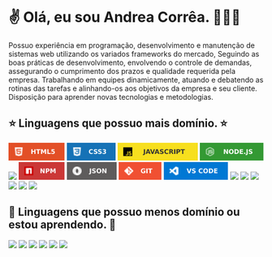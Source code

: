 <meta charset=”UTF-8″>
<h1>&#x270C;&#xFE0F; Olá, eu sou Andrea Corrêa. &#x1F436;&#x1F469;&#x200D;&#x1F4BB;</h1>

Possuo experiência em programação, desenvolvimento e 
manutenção de sistemas web utilizando os variados frameworks do mercado, 
Seguindo as boas práticas de desenvolvimento, envolvendo o controle de demandas, 
assegurando o cumprimento dos prazos e qualidade requerida pela empresa. 
Trabalhando em equipes dinamicamente, atuando e debatendo as rotinas das tarefas e 
alinhando-os aos objetivos da empresa e seu cliente. 
Disposição para aprender novas tecnologias e metodologias.

<h2>&#x2B50 Linguagens que possuo mais domínio. &#x2B50</h2>

<a href="https://developer.mozilla.org/docs/Web/HTML"><img height= "35" src= "https://raw.githubusercontent.com/andreacorrea10/Andrea-Correa/1d2f62801a2748231dccfa6fddf4d951139c2ce5/images/html.svg"></a>
<a href="https://developer.mozilla.org/docs/Web/CSS"><img height= "35" src= "https://raw.githubusercontent.com/andreacorrea10/Andrea-Correa/1d2f62801a2748231dccfa6fddf4d951139c2ce5/images/css.svg"></a>
<a href="https://www.javascript.com/"><img height= "35" src= "https://raw.githubusercontent.com/andreacorrea10/Andrea-Correa/1d2f62801a2748231dccfa6fddf4d951139c2ce5/images/javascripit.svg"></a>
<a href="https://nodejs.org/en/"><img height= "35" src= "https://raw.githubusercontent.com/andreacorrea10/Andrea-Correa/1d2f62801a2748231dccfa6fddf4d951139c2ce5/images/nodejs.svg"></a>
<a href="https://www.typescriptlang.org/"><img height= "35" src= "https://raw.githubusercontent.com/andreacorrea10/andreacorrea10/0a79d5d1c386ea53590a0b6fe0a1ae0f81f61825/images/typescript.svg"></a>
<a href="https://www.npmjs.com/"><img height= "35" src= "https://raw.githubusercontent.com/andreacorrea10/Andrea-Correa/1d2f62801a2748231dccfa6fddf4d951139c2ce5/images/npm.svg"></a>
<a href="https://www.json.org/json-en.html"><img height= "35" src= "https://raw.githubusercontent.com/andreacorrea10/Andrea-Correa/1d2f62801a2748231dccfa6fddf4d951139c2ce5/images/json.svg"></a>
<a href="https://git-scm.com/"><img height= "35" src= "https://raw.githubusercontent.com/andreacorrea10/Andrea-Correa/1d2f62801a2748231dccfa6fddf4d951139c2ce5/images/git.svg"></a>
<a href="https://code.visualstudio.com/"><img height= "35" src= "https://raw.githubusercontent.com/andreacorrea10/Andrea-Correa/1d2f62801a2748231dccfa6fddf4d951139c2ce5/images/vs.svg"></a>
<a href="https://wordpress.org/"><img height= "35" src= "https://raw.githubusercontent.com/andreacorrea10/andreacorrea10/main/images/wpress.png"></a>
<a href="https://woocommerce.com/"><img height= "35" src= "https://raw.githubusercontent.com/andreacorrea10/andreacorrea10/main/images/woo.png"></a>
<a href="https://www.mongodb.com/"><img height= "35" src= "https://raw.githubusercontent.com/andreacorrea10/andreacorrea10/1737434cd06f4d29bc7e8e514487d3e28e34cc13/images/mongodb.svg"></a>
<a href="https://www.mysql.com/"><img height= "35" src= "https://raw.githubusercontent.com/andreacorrea10/andreacorrea10/1737434cd06f4d29bc7e8e514487d3e28e34cc13/images/mysql2.svg"></a>
<a href="https://reactjs.org/"><img height= "35" src= "https://raw.githubusercontent.com/andreacorrea10/andreacorrea10/0a79d5d1c386ea53590a0b6fe0a1ae0f81f61825/images/react.svg"></a>
<a href="https://reactnative.dev/"><img height= "35" src= "https://raw.githubusercontent.com/andreacorrea10/andreacorrea10/0a79d5d1c386ea53590a0b6fe0a1ae0f81f61825/images/react%20native.svg"></a>




<h2>&#x1F4DD Linguagens que possuo menos domínio ou estou aprendendo. &#x1F4DD</h2>
 
<a href="https://www.python.org/"><img height= "35" src= "https://raw.githubusercontent.com/andreacorrea10/andreacorrea10/0a79d5d1c386ea53590a0b6fe0a1ae0f81f61825/images/python.svg"></a>
<a href="https://www.docker.com/"><img height= "35" src= "https://raw.githubusercontent.com/andreacorrea10/andreacorrea10/0a79d5d1c386ea53590a0b6fe0a1ae0f81f61825/images/docker.svg"></a>
<a href="https://sass-lang.com/"><img height= "35" src= "https://raw.githubusercontent.com/andreacorrea10/andreacorrea10/0a79d5d1c386ea53590a0b6fe0a1ae0f81f61825/images/sass.svg"></a>
<a href="https://tailwindcss.com/"><img height= "35" src= "https://raw.githubusercontent.com/andreacorrea10/andreacorrea10/0a79d5d1c386ea53590a0b6fe0a1ae0f81f61825/images/tailwind%20css.svg"></a>
<a href="https://www.android.com/"><img height= "35" src= "https://raw.githubusercontent.com/andreacorrea10/andreacorrea10/0a79d5d1c386ea53590a0b6fe0a1ae0f81f61825/images/android.svg"></a>
<a href="https://www.apple.com/ios/"><img height= "35" src= "https://raw.githubusercontent.com/andreacorrea10/andreacorrea10/0a79d5d1c386ea53590a0b6fe0a1ae0f81f61825/images/ios.svg"></a>


